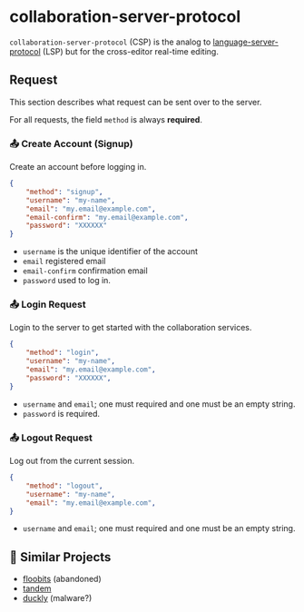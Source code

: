 # collaboration-server-protocol

`collaboration-server-protocol` (CSP) is the analog to [language-server-protocol][]
(LSP) but for the cross-editor real-time editing.

## Request

This section describes what request can be sent over to the server.

For all requests, the field `method` is always **required**.

### 📤 Create Account (Signup)

Create an account before logging in.

```json
{
    "method": "signup",
    "username": "my-name",
    "email": "my.email@example.com",
    "email-confirm": "my.email@example.com",
    "password": "XXXXXX"
}
```

- `username` is the unique identifier of the account
- `email` registered email
- `email-confirm` confirmation email
- `password` used to log in.

### 📤 Login Request

Login to the server to get started with the collaboration services.

```json
{
    "method": "login",
    "username": "my-name",
    "email": "my.email@example.com",
    "password": "XXXXXX",
}
```

- `username` and `email`; one must required and one must be an empty string.
- `password` is required.

### 📤 Logout Request

Log out from the current session.

```json
{
    "method": "logout",
    "username": "my-name",
    "email": "my.email@example.com",
}
```

- `username` and `email`; one must required and one must be an empty string.

## 📁 Similar Projects

- [floobits](https://floobits.com/) (abandoned)
- [tandem](https://github.com/typeintandem/tandem)
- [duckly](https://duckly.com/) (malware?)



<!-- Links -->

[language-server-protocol]: https://github.com/microsoft/language-server-protocol

